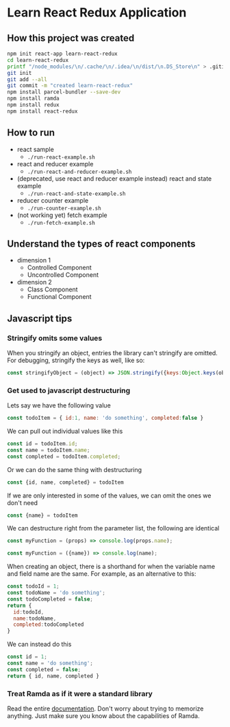 # Learn React Redux Application

## How this project was created
```bash
npm init react-app learn-react-redux
cd learn-react-redux
printf "/node_modules/\n/.cache/\n/.idea/\n/dist/\n.DS_Store\n" > .gitignore
git init
git add --all
git commit -m "created learn-react-redux"
npm install parcel-bundler --save-dev
npm install ramda
npm install redux
npm install react-redux
```

## How to run
- react sample
    - `./run-react-example.sh`
- react and reducer example
    - `./run-react-and-reducer-example.sh`
- (deprecated, use react and reducer example instead) react and state example
    - `./run-react-and-state-example.sh`
- reducer counter example
    - `./run-counter-example.sh`
- (not working yet) fetch example
    - `./run-fetch-example.sh`
## Understand the types of react components
- dimension 1
    - Controlled Component
    - Uncontrolled Component
- dimension 2
    - Class Component
    - Functional Component


## Javascript tips

### Stringify omits some values
When you stringify an object, entries the library can't stringify are omitted.
For debugging, stringify the keys as well, like so:

```javascript
const stringifyObject = (object) => JSON.stringify({keys:Object.keys(object), object});
```


### Get used to javascript destructuring

Lets say we have the following value

```javascript
const todoItem = { id:1, name: 'do something', completed:false }
```

We can pull out individual values like this

```javascript
const id = todoItem.id;
const name = todoItem.name;
const completed = todoItem.completed;  
```

Or we can do the same thing with destructuring

```javascript
const {id, name, completed} = todoItem
```

If we are only interested in some of the values, we can omit the ones we don't need

```javascript
const {name} = todoItem
```

We can destructure right from the parameter list, the following are identical
```javascript
const myFunction = (props) => console.log(props.name);
```
```javascript
const myFunction = ({name}) => console.log(name);
```

When creating an object, there is a shorthand for when the variable name and field name are the same.
For example, as an alternative to this:

```javascript
const todoId = 1;
const todoName = 'do something';
const todoCompleted = false;
return {
  id:todoId,
  name:todoName,
  completed:todoCompleted
}
```

We can instead do this

```javascript
const id = 1;
const name = 'do something';
const completed = false;
return { id, name, completed }
```

### Treat Ramda as if it were a standard library

Read the entire [documentation](https://ramdajs.com/docs/).
Don't worry about trying to memorize anything.
Just make sure you know about the capabilities of Ramda. 
